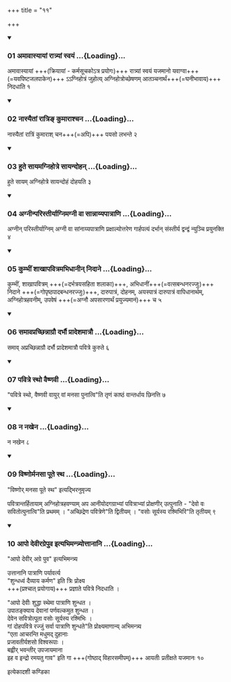 +++
title = "११"

+++

<div class="js_include" includetitle="true" newlevelforh1="3" unfilled="" url="/vedAH_yajuH/taittirIyam/sUtram/ApastambaH/shrautam/vishvAsa-prastutiH/01/11/01_amAvAsyAyAM_rAtryAM_svayaM.md">
<details open><summary><h3>01 अमावास्यायां रात्र्यां स्वयं ...{Loading}...</h3></summary>

अमावास्यायां +++(क्रियायां - कर्मसूचकोऽत्र प्रयोगः)+++ रात्र्यां स्वयं यजमानो यवाग्वा+++(=यवपिष्टजलपाकेन)+++ ऽऽग्निहोत्रं जुहोत्य् अग्निहोत्रोच्छेषणम् आतञ्चनार्थं+++(=घनीभावाय)+++ निदधाति १  

</details>
</div>

<div class="js_include collapsed" newlevelforh1="4" title="सर्वाष् टीकाः" url="/vedAH_yajuH/taittirIyam/sUtram/ApastambaH/shrautam/sarvASh_TIkAH/01/11/01_amAvAsyAyAM_rAtryAM_svayaM.md"> </div>



<div class="js_include collapsed" newlevelforh1="4" title="मूलम्" url="/vedAH_yajuH/taittirIyam/sUtram/ApastambaH/shrautam/mUlam/01/11/01_amAvAsyAyAM_rAtryAM_svayaM.md"> </div>


<div class="js_include" includetitle="true" newlevelforh1="3" unfilled="" url="/vedAH_yajuH/taittirIyam/sUtram/ApastambaH/shrautam/vishvAsa-prastutiH/01/11/02_nAsyaitAM_rAtri~N_kumArAshchana.md">
<details open><summary><h3>02 नास्यैतां रात्रिङ् कुमाराश्चन ...{Loading}...</h3></summary>

नास्यैतां रात्रिं कुमाराश् चन+++(=अपि)+++ पयसो लभन्ते २  

</details>
</div>

<div class="js_include collapsed" newlevelforh1="4" title="सर्वाष् टीकाः" url="/vedAH_yajuH/taittirIyam/sUtram/ApastambaH/shrautam/sarvASh_TIkAH/01/11/02_nAsyaitAM_rAtri~N_kumArAshchana.md"> </div>



<div class="js_include collapsed" newlevelforh1="4" title="मूलम्" url="/vedAH_yajuH/taittirIyam/sUtram/ApastambaH/shrautam/mUlam/01/11/02_nAsyaitAM_rAtri~N_kumArAshchana.md"> </div>


<div class="js_include" includetitle="true" newlevelforh1="3" unfilled="" url="/vedAH_yajuH/taittirIyam/sUtram/ApastambaH/shrautam/vishvAsa-prastutiH/01/11/03_hute_sAyamagnihotre_sAyandohan.md">
<details open><summary><h3>03 हुते सायमग्निहोत्रे सायन्दोहन् ...{Loading}...</h3></summary>

हुते सायम् अग्निहोत्रे सायन्दोहं दोहयति ३  

</details>
</div>

<div class="js_include collapsed" newlevelforh1="4" title="सर्वाष् टीकाः" url="/vedAH_yajuH/taittirIyam/sUtram/ApastambaH/shrautam/sarvASh_TIkAH/01/11/03_hute_sAyamagnihotre_sAyandohan.md"> </div>



<div class="js_include collapsed" newlevelforh1="4" title="मूलम्" url="/vedAH_yajuH/taittirIyam/sUtram/ApastambaH/shrautam/mUlam/01/11/03_hute_sAyamagnihotre_sAyandohan.md"> </div>


<div class="js_include" includetitle="true" newlevelforh1="3" unfilled="" url="/vedAH_yajuH/taittirIyam/sUtram/ApastambaH/shrautam/vishvAsa-prastutiH/01/11/04_agnInparistIryAgnimagnI_vA_sAnnAyyapAtrANi.md">
<details open><summary><h3>04 अग्नीन्परिस्तीर्याग्निमग्नी वा सान्नाय्यपात्राणि ...{Loading}...</h3></summary>

अग्नीन् परिस्तीर्याग्निम् अग्नी वा सांनाय्यपात्राणि प्रक्षाल्योत्तरेण गार्हपत्यं दर्भान् संस्तीर्य द्वन्द्वं न्युञ्चि प्रयुनक्ति ४  

</details>
</div>

<div class="js_include collapsed" newlevelforh1="4" title="सर्वाष् टीकाः" url="/vedAH_yajuH/taittirIyam/sUtram/ApastambaH/shrautam/sarvASh_TIkAH/01/11/04_agnInparistIryAgnimagnI_vA_sAnnAyyapAtrANi.md"> </div>



<div class="js_include collapsed" newlevelforh1="4" title="मूलम्" url="/vedAH_yajuH/taittirIyam/sUtram/ApastambaH/shrautam/mUlam/01/11/04_agnInparistIryAgnimagnI_vA_sAnnAyyapAtrANi.md"> </div>


<div class="js_include" includetitle="true" newlevelforh1="3" unfilled="" url="/vedAH_yajuH/taittirIyam/sUtram/ApastambaH/shrautam/vishvAsa-prastutiH/01/11/05_kumbhIM_shAkhApavitramabhidhAnIn_nidAne.md">
<details open><summary><h3>05 कुम्भीं शाखापवित्रमभिधानीन् निदाने ...{Loading}...</h3></summary>

कुम्भीं, शाखापवित्रम् +++(=दर्भत्रयसहिता शलाका)+++, अभिधानीं+++(=वत्सबन्धनरज्जुः)+++ निदाने +++(=गोपृष्ठपादबन्धनरज्जुः)+++, दारुपात्रं, दोहनम्, अयस्पात्रं दारुपात्रं वापिधानार्थम्, अग्निहोत्रहवनीम्, उपवेषं +++(=अग्नौ अपसारणार्थं प्रयुज्यमानं)+++ च ५  

</details>
</div>

<div class="js_include collapsed" newlevelforh1="4" title="सर्वाष् टीकाः" url="/vedAH_yajuH/taittirIyam/sUtram/ApastambaH/shrautam/sarvASh_TIkAH/01/11/05_kumbhIM_shAkhApavitramabhidhAnIn_nidAne.md"> </div>



<div class="js_include collapsed" newlevelforh1="4" title="मूलम्" url="/vedAH_yajuH/taittirIyam/sUtram/ApastambaH/shrautam/mUlam/01/11/05_kumbhIM_shAkhApavitramabhidhAnIn_nidAne.md"> </div>


<div class="js_include" includetitle="true" newlevelforh1="3" unfilled="" url="/vedAH_yajuH/taittirIyam/sUtram/ApastambaH/shrautam/vishvAsa-prastutiH/01/11/06_samAvaprachChinnAgrau_darbhau_prAdeshamAtrau.md">
<details open><summary><h3>06 समावप्रच्छिन्नाग्रौ दर्भौ प्रादेशमात्रौ ...{Loading}...</h3></summary>

समाव् अप्रच्छिन्नाग्रौ दर्भौ प्रादेशमात्रौ पवित्रे कुरुते ६  

</details>
</div>

<div class="js_include collapsed" newlevelforh1="4" title="सर्वाष् टीकाः" url="/vedAH_yajuH/taittirIyam/sUtram/ApastambaH/shrautam/sarvASh_TIkAH/01/11/06_samAvaprachChinnAgrau_darbhau_prAdeshamAtrau.md"> </div>



<div class="js_include collapsed" newlevelforh1="4" title="मूलम्" url="/vedAH_yajuH/taittirIyam/sUtram/ApastambaH/shrautam/mUlam/01/11/06_samAvaprachChinnAgrau_darbhau_prAdeshamAtrau.md"> </div>


<div class="js_include" includetitle="true" newlevelforh1="3" unfilled="" url="/vedAH_yajuH/taittirIyam/sUtram/ApastambaH/shrautam/vishvAsa-prastutiH/01/11/07_pavitre_stho_vaiShNavI.md">
<details open><summary><h3>07 पवित्रे स्थो वैष्णवी ...{Loading}...</h3></summary>

"पवित्रे स्थो, वैष्णवी वायुर् वां मनसा पुनात्वि"ति तृणं काष्ठं वान्तर्धाय छिनत्ति ७  

</details>
</div>

<div class="js_include collapsed" newlevelforh1="4" title="सर्वाष् टीकाः" url="/vedAH_yajuH/taittirIyam/sUtram/ApastambaH/shrautam/sarvASh_TIkAH/01/11/07_pavitre_stho_vaiShNavI.md"> </div>



<div class="js_include collapsed" newlevelforh1="4" title="मूलम्" url="/vedAH_yajuH/taittirIyam/sUtram/ApastambaH/shrautam/mUlam/01/11/07_pavitre_stho_vaiShNavI.md"> </div>


<div class="js_include" includetitle="true" newlevelforh1="3" unfilled="" url="/vedAH_yajuH/taittirIyam/sUtram/ApastambaH/shrautam/vishvAsa-prastutiH/01/11/08_na_nakhena.md">
<details open><summary><h3>08 न नखेन ...{Loading}...</h3></summary>

न नखेन ८  

</details>
</div>

<div class="js_include collapsed" newlevelforh1="4" title="सर्वाष् टीकाः" url="/vedAH_yajuH/taittirIyam/sUtram/ApastambaH/shrautam/sarvASh_TIkAH/01/11/08_na_nakhena.md"> </div>



<div class="js_include collapsed" newlevelforh1="4" title="मूलम्" url="/vedAH_yajuH/taittirIyam/sUtram/ApastambaH/shrautam/mUlam/01/11/08_na_nakhena.md"> </div>


<div class="js_include" includetitle="true" newlevelforh1="3" unfilled="" url="/vedAH_yajuH/taittirIyam/sUtram/ApastambaH/shrautam/vishvAsa-prastutiH/01/11/09_viShNormanasA_pUte_stha.md">
<details open><summary><h3>09 विष्णोर्मनसा पूते स्थ ...{Loading}...</h3></summary>

"विष्णोर् मनसा पूते स्थ" इत्यद्भिरनुमृज्य  

पवित्रान्तर्हितायाम् अग्निहोत्रहवण्याम् अप आनीयोदगग्राभ्यां पवित्राभ्यां प्रोक्षणीर् उत्पुनाति - "देवो वः सवितोत्पुनात्वि"ति प्रथमम् । "अच्छिद्रेण पवित्रेणे"ति द्वितीयम् । "वसोः सूर्यस्य रश्मिभिरि"ति तृतीयम् ९  

</details>
</div>

<div class="js_include collapsed" newlevelforh1="4" title="सर्वाष् टीकाः" url="/vedAH_yajuH/taittirIyam/sUtram/ApastambaH/shrautam/sarvASh_TIkAH/01/11/09_viShNormanasA_pUte_stha.md"> </div>



<div class="js_include collapsed" newlevelforh1="4" title="मूलम्" url="/vedAH_yajuH/taittirIyam/sUtram/ApastambaH/shrautam/mUlam/01/11/09_viShNormanasA_pUte_stha.md"> </div>


<div class="js_include" includetitle="true" newlevelforh1="3" unfilled="" url="/vedAH_yajuH/taittirIyam/sUtram/ApastambaH/shrautam/vishvAsa-prastutiH/01/11/10_Apo_devIragrepuva_ityabhimantryottAnAni.md">
<details open><summary><h3>10 आपो देवीरग्रेपुव इत्यभिमन्त्र्योत्तानानि ...{Loading}...</h3></summary>

"आपो देवीर् अग्रे पुव" इत्यभिमन्त्र्य  

उत्तानानि पात्राणि पर्यावर्त्य  
"शुन्धध्वं दैव्याय कर्मण" इति त्रिः प्रोक्ष्य  
+++(प्रश्चात् प्रयोगाय)+++ प्रज्ञाते पवित्रे निदधाति ।  

"आपो देवीः शुद्धा स्थेमा पात्राणि शुन्धत ।  
उपातङ्क्याय देवानां पर्णवल्कमुत शुन्धत ।  
देवेन सवित्रोत्पूता वसोः सूर्यस्य रश्मिभिः ।  
गां दोहपवित्रे रज्जुं सर्वा पात्राणि शुन्धते"ति प्रोक्ष्यमाणान्य् अभिमन्त्र्य  
"एता आचरन्ति मधुमद् दुहानाः  
प्रजावतीर्यशसो विश्वरूपाः ।  
बह्वीर् भवन्तीर् उपजायमाना  
इह व इन्द्रो रमयतु गाव" इति गा +++(गोष्ठाद् विहारसमीपम्)+++ आयतीः प्रतीक्षते यजमानः १०  

</details>
</div>

<div class="js_include collapsed" newlevelforh1="4" title="सर्वाष् टीकाः" url="/vedAH_yajuH/taittirIyam/sUtram/ApastambaH/shrautam/sarvASh_TIkAH/01/11/10_Apo_devIragrepuva_ityabhimantryottAnAni.md"> </div>



<div class="js_include collapsed" newlevelforh1="4" title="मूलम्" url="/vedAH_yajuH/taittirIyam/sUtram/ApastambaH/shrautam/mUlam/01/11/10_Apo_devIragrepuva_ityabhimantryottAnAni.md"> </div>





  
इत्येकादशी कण्डिका 
